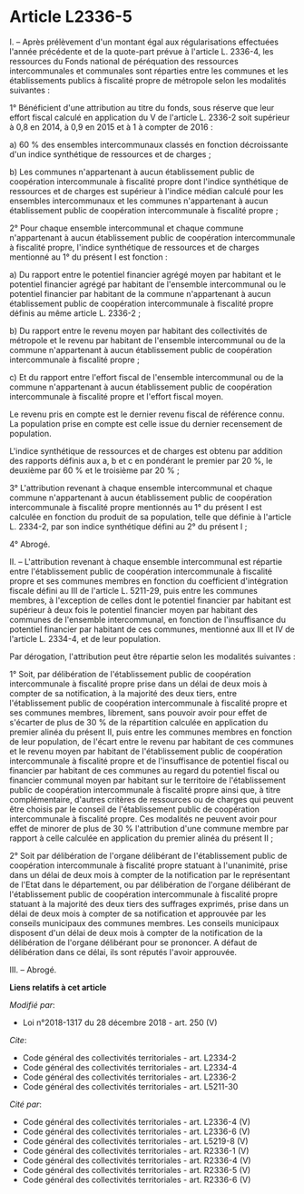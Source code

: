 # Article L2336-5

I. – Après prélèvement d'un montant égal aux régularisations effectuées l'année précédente et de la quote-part prévue à
l'article L. 2336-4, les ressources du Fonds national de péréquation des ressources intercommunales et communales sont
réparties entre les communes et les établissements publics à fiscalité propre de métropole selon les modalités suivantes : 

1° Bénéficient d'une attribution au titre du fonds, sous réserve que leur effort fiscal calculé en application du V de
l'article L. 2336-2 soit supérieur à 0,8 en 2014, à 0,9 en 2015 et à 1 à compter de 2016 : 

a) 60 % des ensembles intercommunaux classés en fonction décroissante d'un indice synthétique de ressources et de charges ; 

b) Les communes n'appartenant à aucun établissement public de coopération intercommunale à fiscalité propre dont l'indice
synthétique de ressources et de charges est supérieur à l'indice médian calculé pour les ensembles intercommunaux et les
communes n'appartenant à aucun établissement public de coopération intercommunale à fiscalité propre ; 

2° Pour chaque ensemble intercommunal et chaque commune n'appartenant à aucun établissement public de coopération
intercommunale à fiscalité propre, l'indice synthétique de ressources et de charges mentionné au 1° du présent I est
fonction : 

a) Du rapport entre le potentiel financier agrégé moyen par habitant et le potentiel financier agrégé par habitant de
l'ensemble intercommunal ou le potentiel financier par habitant de la commune n'appartenant à aucun établissement public de
coopération intercommunale à fiscalité propre définis au même article L. 2336-2 ; 

b) Du rapport entre le revenu moyen par habitant des collectivités de métropole et le revenu par habitant de l'ensemble
intercommunal ou de la commune n'appartenant à aucun établissement public de coopération intercommunale à fiscalité propre ; 

c) Et du rapport entre l'effort fiscal de l'ensemble intercommunal ou de la commune n'appartenant à aucun établissement
public de coopération intercommunale à fiscalité propre et l'effort fiscal moyen. 

Le revenu pris en compte est le dernier revenu fiscal de référence connu. La population prise en compte est celle issue du
dernier recensement de population. 

L'indice synthétique de ressources et de charges est obtenu par addition des rapports définis aux a, b et c en pondérant le
premier par 20 %, le deuxième par 60 % et le troisième par 20 % ; 

3° L'attribution revenant à chaque ensemble intercommunal et chaque commune n'appartenant à aucun établissement public de
coopération intercommunale à fiscalité propre mentionnés au 1° du présent I est calculée en fonction du produit de sa
population, telle que définie à l'article L. 2334-2, par son indice synthétique défini au 2° du présent I ; 

4° Abrogé. 

II. – L'attribution revenant à chaque ensemble intercommunal est répartie entre l'établissement public de coopération
intercommunale à fiscalité propre et ses communes membres en fonction du coefficient d'intégration fiscale défini au III de
l'article    L. 5211-29, puis entre les communes membres, à l'exception de celles dont le potentiel financier par habitant
est supérieur à deux fois le potentiel financier moyen par habitant des communes de l'ensemble intercommunal, en fonction de
l'insuffisance du potentiel financier par habitant de ces communes, mentionné aux III et IV de l'article L. 2334-4, et de
leur population. 

Par dérogation, l'attribution peut être répartie selon les modalités suivantes : 

1° Soit, par délibération de l'établissement public de coopération intercommunale à fiscalité propre prise dans un délai de
deux mois à compter de sa notification, à la majorité des deux tiers, entre l'établissement public de coopération
intercommunale à fiscalité propre et ses communes membres, librement, sans pouvoir avoir pour effet de s'écarter de plus de
30 % de la répartition calculée en application du premier alinéa du présent II, puis entre les communes membres en fonction
de leur population, de l'écart entre le revenu par habitant de ces communes et le revenu moyen par habitant de
l'établissement public de coopération intercommunale à fiscalité propre et de l'insuffisance de potentiel fiscal ou financier
par habitant de ces communes au regard du potentiel fiscal ou financier communal moyen par habitant sur le territoire de
l'établissement public de coopération intercommunale à fiscalité propre ainsi que, à titre complémentaire, d'autres critères
de ressources ou de charges qui peuvent être choisis par le conseil de l'établissement public de coopération intercommunale à
fiscalité propre. Ces modalités ne peuvent avoir pour effet de minorer de plus de 30 % l'attribution d'une commune membre par
rapport à celle calculée en application du premier alinéa du présent II ; 

2° Soit par délibération de l'organe délibérant de l'établissement public de coopération intercommunale à fiscalité propre
statuant à l'unanimité, prise dans un délai de deux mois à compter de la notification par le représentant de l'Etat dans le
département, ou par délibération de l'organe délibérant de l'établissement public de coopération intercommunale à fiscalité
propre statuant à la majorité des deux tiers des suffrages exprimés, prise dans un délai de deux mois à compter de sa
notification et approuvée par les conseils municipaux des communes membres. Les conseils municipaux disposent d'un délai de
deux mois à compter de la notification de la délibération de l'organe délibérant pour se prononcer. A défaut de délibération
dans ce délai, ils sont réputés l'avoir approuvée. 

III. – Abrogé.

**Liens relatifs à cet article**

_Modifié par_:

  - Loi n°2018-1317 du 28 décembre 2018 - art. 250 (V)

_Cite_:

  - Code général des collectivités territoriales - art. L2334-2
  - Code général des collectivités territoriales - art. L2334-4
  - Code général des collectivités territoriales - art. L2336-2
  - Code général des collectivités territoriales - art. L5211-30

_Cité par_:

  - Code général des collectivités territoriales - art. L2336-4 (V)
  - Code général des collectivités territoriales - art. L2336-6 (V)
  - Code général des collectivités territoriales - art. L5219-8 (V)
  - Code général des collectivités territoriales - art. R2336-1 (V)
  - Code général des collectivités territoriales - art. R2336-4 (V)
  - Code général des collectivités territoriales - art. R2336-5 (V)
  - Code général des collectivités territoriales - art. R2336-6 (V)
